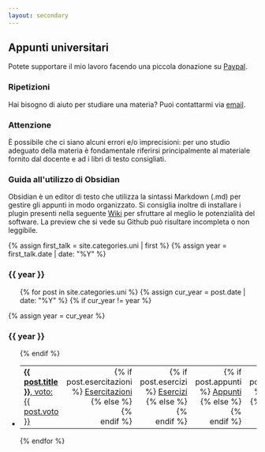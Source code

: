 ```yaml
---
layout: secondary
---
```


## Appunti universitari
Potete supportare il mio lavoro facendo una piccola donazione su [Paypal](https://www.paypal.com/paypalme/merendasaveriomattia).

### Ripetizioni
Hai bisogno di aiuto per studiare una materia? Puoi contattarmi via <a href="mailto:{{ site.mail-work }}">email</a>.

### Attenzione
È possibile che ci siano alcuni errori e/o imprecisioni: per uno studio adeguato della materia è fondamentale riferirsi principalmente al materiale fornito dal docente e ad i libri di testo consigliati.

### Guida all'utilizzo di Obsidian
Obsidian è un editor di testo che utilizza la sintassi Markdown (.md) per gestire gli appunti in modo organizzato. Si consiglia inoltre di installare i plugin presenti nella seguente [Wiki](http://bit.ly/3lfPQiB) per sfruttare al meglio le potenzialità del software. La preview che si vede su Github può risultare incompleta o non leggibile.

<!-- ----------------------- -->

{% assign first_talk = site.categories.uni | first %}
{% assign year = first_talk.date | date: "%Y" %}

<h3>{{ year }}</h3>
<ul class="fa-ul talk-list">
{% for post in site.categories.uni %}
	{% assign cur_year = post.date | date: "%Y" %}
	{% if cur_year != year %}
</ul>
		{% assign year = cur_year %} 
<h3>{{ year }}</h3>
<ul class="fa-ul talk-list">
	{% endif %}
	<li >
		<table>
			<tr>
				<td style="width:40%;"><a href="{{ post.url }}"><b>{{ post.title }}</b>, voto: {{ post.voto }}</a></td>
				<!-- Esercitazioni -->
				<td style="text-align: right; width:17%;">
				{% if post.esercitazioni %}
					<i class="fas fa-book-open"></i> <a target="_blank" href="{{ post.esercitazioni }}">Esercitazioni</a>
				{% else %}
					<span style="opacity: 0;"><i class="fas fa-pen-nib"></i> Esercitazioni</span>
				{% endif %}
				</td>
				<!-- Esercizi -->
				<td style="text-align: right; width:12%;">
				{% if post.esercizi %}
					<i class="fas fa-pen-nib"></i> <a target="_blank" href="{{ post.esercizi }}">Esercizi</a>
				{% else %}
					<span style="opacity: 0;"><i class="fas fa-pen-nib"></i> Esercizi</span>
				{% endif %}
				</td>
				<!-- Appunti -->
				<td style="text-align: right; width:15%;">
				{% if post.appunti %}
					<i class="fas fa-pen"></i> <a target="_blank" href="{{ post.appunti }}">Appunti</a>
				{% else %}
					<span style="opacity: 0;"><i class="fas fa-pen-nib"></i> Appunti</span>
				{% endif %}
				</td>
				<!-- Github -->
				<td style="text-align: right; width:10%;">
				{% if post.github %}
					<i class="fas fa-code-branch"></i> <a target="_blank" href="{{ post.github }}">Github</a>
				{% else %}
					<span style="opacity: 0;"><i class="fas fa-pen-nib"></i> Github</span>
				{% endif %}	
				</td>
			</tr>
		</table>
	</li>
{% endfor %}
</ul>